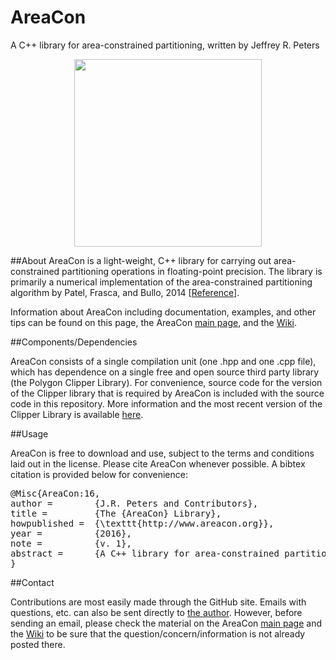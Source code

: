 # AreaCon
A C++ library for area-constrained partitioning, written by Jeffrey R. Peters

<p align ="center"><img src = "https://github.com/jrpeters/AreaCon/blob/gh-pages/images/sample.png" height = "300 px"></img></p>

##About
AreaCon is a light-weight, C++ library for carrying out area-constrained partitioning operations in floating-point precision. The library is primarily a numerical implementation of the area-constrained partitioning algorithm by Patel, Frasca, and Bullo, 2014 [[Reference](http://www.areacon.org/References)].

Information about AreaCon including documentation, examples, and other tips can be found on this page, the AreaCon [main page](http://www.areacon.org), and the [Wiki](https://github.com/jrpeters/AreaCon/wiki). 

##Components/Dependencies

AreaCon consists of a single compilation unit (one .hpp and one .cpp file), which has dependence on a single free and open source third party library (the Polygon Clipper Library). For convenience, source code for the version of the Clipper library that is required by AreaCon is included with the source code in this repository. More information and the most recent version of the Clipper Library is available [here](http://www.angusj.com/delphi/clipper.php).

##Usage 

AreaCon is free to download and use, subject to the terms and conditions laid out in the license. Please cite AreaCon whenever possible. A bibtex citation is provided below for convenience:
<pre>
@Misc{AreaCon:16,
author =        {J.R. Peters and Contributors},
title =         {The {AreaCon} Library},
howpublished =  {\texttt{http://www.areacon.org}},
year =          {2016},
note =          {v. 1},
abstract =      {A C++ library for area-constrained partitioning.},
}
</pre>

##Contact

Contributions are most easily made through the GitHub site. Emails with questions, etc. can also be sent directly to [the author](www.jeffreyrpeters.com). However, before sending an email, please check the material on the AreaCon [main page](http://www.areacon.org) and the [Wiki](https://github.com/jrpeters/AreaCon/wiki) to be sure that the question/concern/information is not already posted there.
